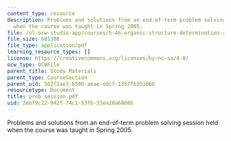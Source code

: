 ```yaml
---
content_type: resource
description: Problems and solutions from an end-of-term problem solving session held
  when the course was taught in Spring 2005.
file: /ol-ocw-studio-app/courses/5-46-organic-structure-determination-spring-2007/2ebf9c22942f74c153fb53ea28a6866b_prob_session.pdf
file_size: 681308
file_type: application/pdf
learning_resource_types: []
license: https://creativecommons.org/licenses/by-nc-sa/4.0/
ocw_type: OCWFile
parent_title: Study Materials
parent_type: CourseSection
parent_uid: 562f2ae3-6500-aeae-edcf-1357fb35166b
resourcetype: Document
title: prob_session.pdf
uid: 2ebf9c22-942f-74c1-53fb-53ea28a6866b
---
```

Problems and solutions from an end-of-term problem solving session held when the course was taught in Spring 2005.